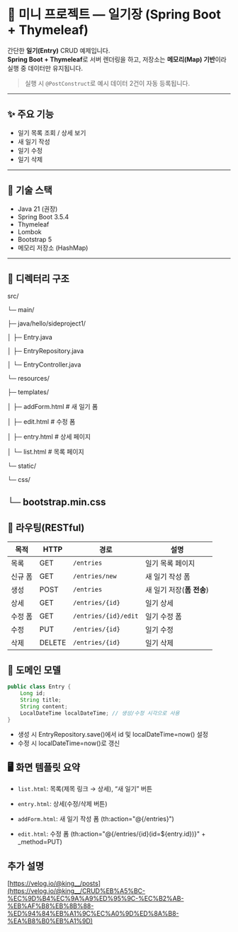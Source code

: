 # 📒 미니 프로젝트 — 일기장 (Spring Boot + Thymeleaf)

간단한 **일기(Entry)** CRUD 예제입니다.  
**Spring Boot + Thymeleaf**로 서버 렌더링을 하고, 저장소는 **메모리(Map) 기반**이라 실행 중 데이터만 유지됩니다.

> 실행 시 `@PostConstruct`로 예시 데이터 2건이 자동 등록됩니다.

---

## ✨ 주요 기능

- 일기 목록 조회 / 상세 보기
- 새 일기 작성
- 일기 수정
- 일기 삭제

---

## 🧱 기술 스택

- Java 21 (권장)
- Spring Boot 3.5.4
- Thymeleaf
- Lombok
- Bootstrap 5
- 메모리 저장소 (HashMap)

---

## 📁 디렉터리 구조

src/

└─ main/

├─ java/hello/sideproject1/

│ ├─ Entry.java

│ ├─ EntryRepository.java

│ └─ EntryController.java

└─ resources/

├─ templates/

│ ├─ addForm.html # 새 일기 폼

│ ├─ edit.html # 수정 폼

│ ├─ entry.html # 상세 페이지

│ └─ list.html # 목록 페이지

└─ static/

└─ css/

└─ bootstrap.min.css
---

## 🧭 라우팅(RESTful)
| 목적   | HTTP   | 경로                   | 설명                             |
| ---- | ------ | -------------------- | ------------------------------ |
| 목록   | GET    | `/entries`           | 일기 목록 페이지                      |
| 신규 폼 | GET    | `/entries/new`       | 새 일기 작성 폼                      |
| 생성   | POST   | `/entries`           | 새 일기 저장(**폼 전송**)              |
| 상세   | GET    | `/entries/{id}`      | 일기 상세                          |
| 수정 폼 | GET    | `/entries/{id}/edit` | 일기 수정 폼                        |
| 수정   | PUT    | `/entries/{id}`      | 일기 수정 |
| 삭제   | DELETE | `/entries/{id}`      | 일기 삭제 |



## 🧩 도메인 모델
```Java
public class Entry {
    Long id;
    String title;
    String content;
    LocalDateTime localDateTime; // 생성/수정 시각으로 사용
}
```

- 생성 시 EntryRepository.save()에서 id 및 localDateTime=now() 설정
- 수정 시 localDateTime=now()로 갱신

## 🖥️ 화면 템플릿 요약

- `list.html`: 목록(제목 링크 → 상세), “새 일기” 버튼

- `entry.html`: 상세(수정/삭제 버튼)

- `addForm.html`: 새 일기 작성 폼 (th:action="@{/entries}")

- `edit.html`: 수정 폼 (th:action="@{/entries/{id}(id=${entry.id})}" + _method=PUT)

## 추가 설명
[https://velog.io/@king__/posts](https://velog.io/@king__/CRUD%EB%A5%BC-%EC%9D%B4%EC%9A%A9%ED%95%9C-%EC%B2%AB-%EB%AF%B8%EB%8B%88-%ED%94%84%EB%A1%9C%EC%A0%9D%ED%8A%B8-%EA%B8%B0%EB%A1%9D)


